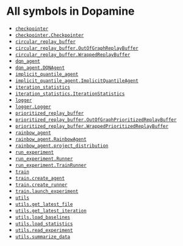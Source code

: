 # All symbols in Dopamine

*   <a href="./checkpointer.md"><code>checkpointer</code></a>
*   <a href="./checkpointer/Checkpointer.md"><code>checkpointer.Checkpointer</code></a>
*   <a href="./circular_replay_buffer.md"><code>circular_replay_buffer</code></a>
*   <a href="./circular_replay_buffer/OutOfGraphReplayBuffer.md"><code>circular_replay_buffer.OutOfGraphReplayBuffer</code></a>
*   <a href="./circular_replay_buffer/WrappedReplayBuffer.md"><code>circular_replay_buffer.WrappedReplayBuffer</code></a>
*   <a href="./dqn_agent.md"><code>dqn_agent</code></a>
*   <a href="./dqn_agent/DQNAgent.md"><code>dqn_agent.DQNAgent</code></a>
*   <a href="./implicit_quantile_agent.md"><code>implicit_quantile_agent</code></a>
*   <a href="./implicit_quantile_agent/ImplicitQuantileAgent.md"><code>implicit_quantile_agent.ImplicitQuantileAgent</code></a>
*   <a href="./iteration_statistics.md"><code>iteration_statistics</code></a>
*   <a href="./iteration_statistics/IterationStatistics.md"><code>iteration_statistics.IterationStatistics</code></a>
*   <a href="./logger.md"><code>logger</code></a>
*   <a href="./logger/Logger.md"><code>logger.Logger</code></a>
*   <a href="./prioritized_replay_buffer.md"><code>prioritized_replay_buffer</code></a>
*   <a href="./prioritized_replay_buffer/OutOfGraphPrioritizedReplayBuffer.md"><code>prioritized_replay_buffer.OutOfGraphPrioritizedReplayBuffer</code></a>
*   <a href="./prioritized_replay_buffer/WrappedPrioritizedReplayBuffer.md"><code>prioritized_replay_buffer.WrappedPrioritizedReplayBuffer</code></a>
*   <a href="./rainbow_agent.md"><code>rainbow_agent</code></a>
*   <a href="./rainbow_agent/RainbowAgent.md"><code>rainbow_agent.RainbowAgent</code></a>
*   <a href="./rainbow_agent/project_distribution.md"><code>rainbow_agent.project_distribution</code></a>
*   <a href="./run_experiment.md"><code>run_experiment</code></a>
*   <a href="./run_experiment/Runner.md"><code>run_experiment.Runner</code></a>
*   <a href="./run_experiment/TrainRunner.md"><code>run_experiment.TrainRunner</code></a>
*   <a href="./train.md"><code>train</code></a>
*   <a href="./train/create_agent.md"><code>train.create_agent</code></a>
*   <a href="./train/create_runner.md"><code>train.create_runner</code></a>
*   <a href="./train/launch_experiment.md"><code>train.launch_experiment</code></a>
*   <a href="./utils.md"><code>utils</code></a>
*   <a href="./utils/get_latest_file.md"><code>utils.get_latest_file</code></a>
*   <a href="./utils/get_latest_iteration.md"><code>utils.get_latest_iteration</code></a>
*   <a href="./utils/load_baselines.md"><code>utils.load_baselines</code></a>
*   <a href="./utils/load_statistics.md"><code>utils.load_statistics</code></a>
*   <a href="./utils/read_experiment.md"><code>utils.read_experiment</code></a>
*   <a href="./utils/summarize_data.md"><code>utils.summarize_data</code></a>
